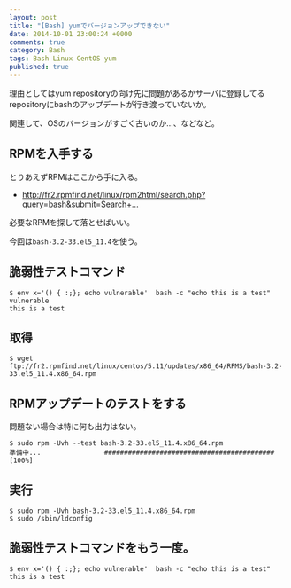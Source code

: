 ```yaml
---
layout: post
title: "[Bash] yumでバージョンアップできない"
date: 2014-10-01 23:00:24 +0000
comments: true
category: Bash
tags: Bash Linux CentOS yum
published: true
---
```


理由としてはyum repositoryの向け先に問題があるかサーバに登録してるrepositoryにbashのアップデートが行き渡っていないか。

関連して、OSのバージョンがすごく古いのか…、などなど。

## RPMを入手する

とりあえずRPMはここから手に入る。

- <http://fr2.rpmfind.net/linux/rpm2html/search.php?query=bash&submit=Search+...>

必要なRPMを探して落とせばいい。

今回は`bash-3.2-33.el5_11.4`を使う。

## 脆弱性テストコマンド

```
$ env x='() { :;}; echo vulnerable'  bash -c "echo this is a test"
vulnerable
this is a test
```

## 取得

```
$ wget ftp://fr2.rpmfind.net/linux/centos/5.11/updates/x86_64/RPMS/bash-3.2-33.el5_11.4.x86_64.rpm
```

## RPMアップデートのテストをする

問題ない場合は特に何も出力はない。

```
$ sudo rpm -Uvh --test bash-3.2-33.el5_11.4.x86_64.rpm
準備中...                ########################################### [100%]
```

## 実行

```
$ sudo rpm -Uvh bash-3.2-33.el5_11.4.x86_64.rpm
$ sudo /sbin/ldconfig
```

## 脆弱性テストコマンドをもう一度。

```
$ env x='() { :;}; echo vulnerable'  bash -c "echo this is a test"
this is a test
```
